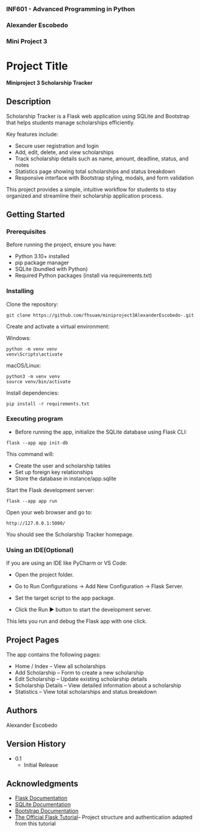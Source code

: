 ### INF601 - Advanced Programming in Python
### Alexander Escobedo 
### Mini Project 3 
 
 
# Project Title
 
**Miniproject 3 Scholarship Tracker**
 
## Description
 
Scholarship Tracker is a Flask web application using SQLite and Bootstrap that helps students manage scholarships efficiently.  

Key features include:  
* Secure user registration and login  
* Add, edit, delete, and view scholarships  
* Track scholarship details such as name, amount, deadline, status, and notes  
* Statistics page showing total scholarships and status breakdown  
* Responsive interface with Bootstrap styling, modals, and form validation  

This project provides a simple, intuitive workflow for students to stay organized and streamline their scholarship application process.
## Getting Started
 
### Prerequisites
 
Before running the project, ensure you have:
*  Python 3.10+ installed
* pip package manager
* SQLite (bundled with Python)
* Required Python packages (install via requirements.txt)


### Installing
 
Clone the repository:
```
git clone https://github.com/fhsuae/miniproject3AlexanderEscobedo-.git
```
Create and activate a virtual environment:

Windows:
```
python -m venv venv
venv\Scripts\activate
```
macOS/Linux:
```
python3 -m venv venv
source venv/bin/activate
```
Install dependencies:
```
pip install -r requirements.txt
```
 
### Executing program

* Before running the app, initialize the SQLite database using Flask CLI:
```
flask --app app init-db
```
This command will:
* Create the user and scholarship tables
* Set up foreign key relationships
* Store the database in instance/app.sqlite


Start the Flask development server:
```
flask --app app run
```
Open your web browser and go to:
```
http://127.0.0.1:5000/
```
You should see the Scholarship Tracker homepage.
### Using an IDE(Optional)

If you are using an IDE like PyCharm or VS Code:

* Open the project folder.

* Go to Run Configurations → Add New Configuration → Flask Server.

* Set the target script to the app package.

* Click the Run ▶️ button to start the development server.

This lets you run and debug the Flask app with one click.

## Project Pages
The app contains the following pages:
* Home / Index – View all scholarships
* Add Scholarship – Form to create a new scholarship
* Edit Scholarship – Update existing scholarship details
* Scholarship Details – View detailed information about a scholarship
* Statistics – View total scholarships and status breakdown



## Authors
 
Alexander Escobedo
 
## Version History

* 0.1
    * Initial Release

 
## Acknowledgments

* [Flask Documentation](https://flask.palletsprojects.com/en/stable/)
* [SQLite Documentation](https://sqlite.org/docs.html)
* [Bootstrap Documentation](https://getbootstrap.com/docs/4.1/getting-started/introduction/)
* [The Official Flask Tutorial](https://flask.palletsprojects.com/en/stable/tutorial/)– Project structure and authentication adapted from this tutorial

